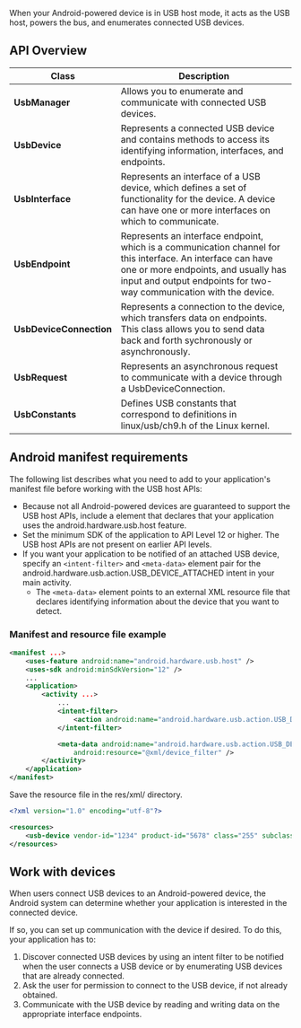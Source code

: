 When your Android-powered device is in USB host mode, it acts as the USB host, powers the bus, and enumerates connected USB devices.

## API Overview
| Class | Description |
| ----- | ----------- |
| **UsbManager** | Allows you to enumerate and communicate with connected USB devices. |
| **UsbDevice** | Represents a connected USB device and contains methods to access its identifying information, interfaces, and endpoints. |
| **UsbInterface** | Represents an interface of a USB device, which defines a set of functionality for the device. A device can have one or more interfaces on which to communicate. |
| **UsbEndpoint** | Represents an interface endpoint, which is a communication channel for this interface. An interface can have one or more endpoints, and usually has input and output endpoints for two-way communication with the device. |
| **UsbDeviceConnection** | Represents a connection to the device, which transfers data on endpoints. This class allows you to send data back and forth sychronously or asynchronously. |
| **UsbRequest** | Represents an asynchronous request to communicate with a device through a UsbDeviceConnection. |
| **UsbConstants** | Defines USB constants that correspond to definitions in linux/usb/ch9.h of the Linux kernel. |

## Android manifest requirements
The following list describes what you need to add to your application's manifest file before working with the USB host APIs:

- Because not all Android-powered devices are guaranteed to support the USB host APIs, include a <uses-feature> element that declares that your application uses the android.hardware.usb.host feature.
- Set the minimum SDK of the application to API Level 12 or higher. The USB host APIs are not present on earlier API levels.
- If you want your application to be notified of an attached USB device, specify an `<intent-filter>` and `<meta-data>` element pair for the android.hardware.usb.action.USB_DEVICE_ATTACHED intent in your main activity. 
    - The `<meta-data>` element points to an external XML resource file that declares identifying information about the device that you want to detect.

### Manifest and resource file example
```xml
<manifest ...>
    <uses-feature android:name="android.hardware.usb.host" />
    <uses-sdk android:minSdkVersion="12" />
    ...
    <application>
        <activity ...>
            ...
            <intent-filter>
                <action android:name="android.hardware.usb.action.USB_DEVICE_ATTACHED" />
            </intent-filter>

            <meta-data android:name="android.hardware.usb.action.USB_DEVICE_ATTACHED"
                android:resource="@xml/device_filter" />
        </activity>
    </application>
</manifest>
```

Save the resource file in the res/xml/ directory.

```xml
<?xml version="1.0" encoding="utf-8"?>

<resources>
    <usb-device vendor-id="1234" product-id="5678" class="255" subclass="66" protocol="1" />
</resources>
```

## Work with devices
When users connect USB devices to an Android-powered device, the Android system can determine whether your application is interested in the connected device.

If so, you can set up communication with the device if desired. To do this, your application has to:
1. Discover connected USB devices by using an intent filter to be notified when the user connects a USB device or by enumerating USB devices that are already connected.
2. Ask the user for permission to connect to the USB device, if not already obtained.
3. Communicate with the USB device by reading and writing data on the appropriate interface endpoints.
